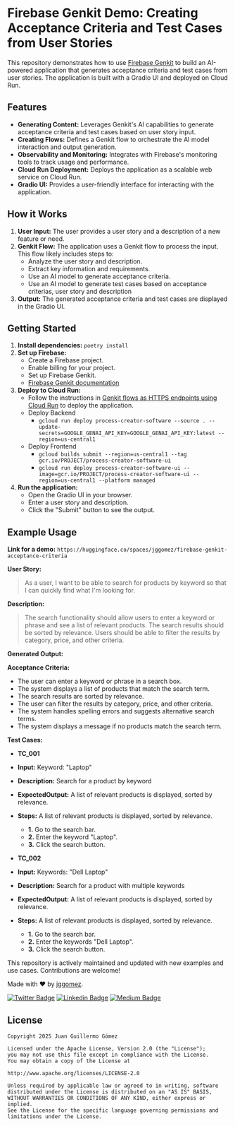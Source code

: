 # Firebase Genkit Demo: Creating Acceptance Criteria and Test Cases from User Stories

This repository demonstrates how to use [Firebase Genkit](https://firebase.google.com/docs/genkit) to build an AI-powered application that generates acceptance criteria and test cases from user stories. The application is built with a Gradio UI and deployed on Cloud Run.

## Features

  * **Generating Content:**  Leverages Genkit's AI capabilities to generate acceptance criteria and test cases based on user story input.
  * **Creating Flows:** Defines a Genkit flow to orchestrate the AI model interaction and output generation.
  * **Observability and Monitoring:**  Integrates with Firebase's monitoring tools to track usage and performance.
  * **Cloud Run Deployment:** Deploys the application as a scalable web service on Cloud Run.
  * **Gradio UI:** Provides a user-friendly interface for interacting with the application.

## How it Works

1.  **User Input:** The user provides a user story and a description of a new feature or need.
2.  **Genkit Flow:** The application uses a Genkit flow to process the input. This flow likely includes steps to:
      * Analyze the user story and description.
      * Extract key information and requirements.
      * Use an AI model to generate acceptance criteria.
      * Use an AI model to generate test cases based on acceptance criterias, user story and description 
3.  **Output:** The generated acceptance criteria and test cases are displayed in the Gradio UI.

## Getting Started

1.  **Install dependencies:** `poetry install`
2.  **Set up Firebase:**
      * Create a Firebase project.
      * Enable billing for your project.
      * Set up Firebase Genkit.
      * [Firebase Genkit documentation](https://firebase.google.com/docs/genkit)
4.  **Deploy to Cloud Run:**
      * Follow the instructions in [Genkit flows as HTTPS endpoints using Cloud Run](https://firebase.google.com/docs/genkit/cloud-run) to deploy the application.
      * Deploy Backend
        * `gcloud run deploy process-creator-software --source . --update-secrets=GOOGLE_GENAI_API_KEY=GOOGLE_GENAI_API_KEY:latest --region=us-central1`
      * Deploy Frontend
        * `gcloud builds submit --region=us-central1 --tag gcr.io/PROJECT/process-creator-software-ui`
        * `gcloud run deploy process-creator-software-ui --image=gcr.io/PROJECT/process-creator-software-ui --region=us-central1 --platform managed`
5.  **Run the application:**
      * Open the Gradio UI in your browser.
      * Enter a user story and description.
      * Click the "Submit" button to see the output.

## Example Usage

**Link for a demo:**
`https://huggingface.co/spaces/jggomez/firebase-genkit-acceptance-criteria`

**User Story:**

> As a user, I want to be able to search for products by keyword so that I can quickly find what I'm looking for.

**Description:**

> The search functionality should allow users to enter a keyword or phrase and see a list of relevant products. The search results should be sorted by relevance. Users should be able to filter the results by category, price, and other criteria.

**Generated Output:**

**Acceptance Criteria:**

  * The user can enter a keyword or phrase in a search box.
  * The system displays a list of products that match the search term.
  * The search results are sorted by relevance.
  * The user can filter the results by category, price, and other criteria.
  * The system handles spelling errors and suggests alternative search terms.
  * The system displays a message if no products match the search term.

**Test Cases:**

  * **TC_001**
  * **Input:** Keyword: "Laptop"
  * **Description:** Search for a product by keyword
  * **ExpectedOutput:** A list of relevant products is displayed, sorted by relevance.
  * **Steps:** A list of relevant products is displayed, sorted by relevance.  
    * **1.** Go to the search bar.
    * **2.** Enter the keyword "Laptop".
    * **3.** Click the search button.

  * **TC_002**
  * **Input:** Keywords: "Dell Laptop"
  * **Description:** Search for a product with multiple keywords
  * **ExpectedOutput:** A list of relevant products is displayed, sorted by relevance.
  * **Steps:** A list of relevant products is displayed, sorted by relevance.  
    * **1.** Go to the search bar.
    * **2.** Enter the keywords "Dell Laptop".
    * **3.** Click the search button.


This repository is actively maintained and updated with new examples and use cases. Contributions are welcome!

Made with ❤ by  [jggomez](https://devhack.co).

[![Twitter Badge](https://img.shields.io/badge/-@jggomezt-1ca0f1?style=flat-square&labelColor=1ca0f1&logo=twitter&logoColor=white&link=https://twitter.com/jggomezt)](https://twitter.com/jggomezt)
[![Linkedin Badge](https://img.shields.io/badge/-jggomezt-blue?style=flat-square&logo=Linkedin&logoColor=white&link=https://www.linkedin.com/in/jggomezt/)](https://www.linkedin.com/in/jggomezt/)
[![Medium Badge](https://img.shields.io/badge/-@jggomezt-03a57a?style=flat-square&labelColor=000000&logo=Medium&link=https://medium.com/@jggomezt)](https://medium.com/@jggomezt)

## License

    Copyright 2025 Juan Guillermo Gómez

    Licensed under the Apache License, Version 2.0 (the "License");
    you may not use this file except in compliance with the License.
    You may obtain a copy of the License at

    http://www.apache.org/licenses/LICENSE-2.0

    Unless required by applicable law or agreed to in writing, software
    distributed under the License is distributed on an "AS IS" BASIS,
    WITHOUT WARRANTIES OR CONDITIONS OF ANY KIND, either express or implied.
    See the License for the specific language governing permissions and
    limitations under the License.
